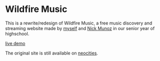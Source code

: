 # Wildfire Music
This is a rewrite/redesign of Wildfire Music, a free music discovery and streaming website made by [myself](http://jaredharkins.com) and [Nick Munoz](https://github.com/NickErrant) in our senior year of highschool.

[live demo](http://hderaj.github.io/wildfire/index.html)

The original site is still available on [neocities](http://wildfire.neocities.org).